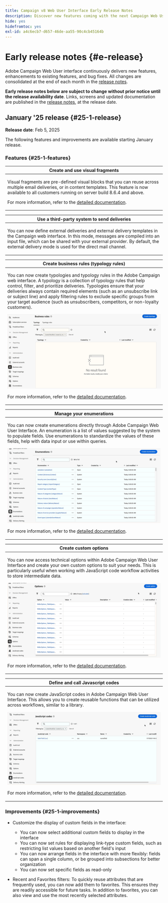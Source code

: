 ```yaml
---
title: Campaign v8 Web User Interface Early Release Notes
description: Discover new features coming with the next Campaign Web User Interface release
hide: yes
hidefromtoc: yes
exl-id: a4c6ecb7-d657-46de-aa55-90c4cb45164b
---
```

# Early release notes {#e-release}

Adobe Campaign Web User interface continuously delivers new features, enhancements to existing features, and bug fixes. All changes are consolidated at the end of each month in the [release notes](release-notes.md). 

**Early release notes below are subject to change without prior notice until the release availability date**. Links, screens and updated documentation are published in the [release notes](release-notes.md), at the release date.

## January '25 release {#25-1-release}

**Release date**: Feb 5, 2025

The following features and improvements are available starting January release.

### Features {#25-1-features}


<table>
<thead>
<tr>
<th><strong>Create and use visual fragments</strong><br/></th>
</tr>
</thead>
<tbody>
<tr>
<td>
<p>Visual fragments are pre-defined visual blocks that you can reuse across multiple email deliveries, or in content templates. This feature is now available to all customers running on server build 8.6.4 and above.</p>
<p>For more information, refer to the <a href="../content/use-visual-fragments.md">detailed documentation</a>.</p>
</td>
</tr>
</tbody>
</table>

<table>
<thead>
<tr>
<th><strong>Use a third-party system to send deliveries</strong><br/></th>
</tr>
</thead>
<tbody>
<tr>
<td>
<p>You can now define external deliveries and external delivery templates in the Campaign web interface. In this mode, messages are compiled into an input file, which can be shared with your external provider. By default, the external delivery mode is used for the direct mail channel.</p>
</td>
</tr>
</tbody>
</table>

<table>
<thead>
<tr>
<th><strong>Create business rules (typology rules)</strong><br/></th>
</tr>
</thead>
<tbody>
<tr>
<td>
<p>You can now create typologies and typology rules in the Adobe Campaign web interface. A typology is a collection of typology rules that help control, filter, and prioritize deliveries. Typologies ensure that your deliveries always contain required elements (such as an unsubscribe link or subject line) and apply filtering rules to exclude specific groups from your target audience (such as unsubscribers, competitors, or non-loyalty customers).</p>
<img src="assets/do-not-localize/typology.gif">
<p>For more information, refer to the <a href="../administration/typologies.md">detailed documentation</a>.</p>
</td>
</tr>
</tbody>
</table>

<table>
<thead>
<tr>
<th><strong>Manage your enumerations</strong><br/></th>
</tr>
</thead>
<tbody>
<tr>
<td>
<p>You can now create enumerations directly through Adobe Campaign Web User Interface. An enumeration is a list of values suggested by the system to populate fields. Use enumerations to standardize the values of these fields, help with data input or use within queries.</p>
<img src="assets/do-not-localize/enumerations.gif">
<p>For more information, refer to the <a href="../administration/enumerations.md">detailed documentation</a>.</p>
</td>
</tr>
</tbody>
</table>

<table>
<thead>
<tr>
<th><strong>Create custom options</strong><br/></th>
</tr>
</thead>
<tbody>
<tr>
<td>
<p>You can now access technical options within Adobe Campaign Web User Interface and create your own custom options to suit your needs. This is particularly useful when working with JavaScript code workflow activities to store intermediate data.</p>
<img src="assets/do-not-localize/options.gif">
<p>For more information, refer to the <a href="../administration/options.md">detailed documentation</a>.</p>
</td>
</tr>
</tbody>
</table>


<table>
<thead>
<tr>
<th><strong>Define and call Javascript codes</strong><br/></th>
</tr>
</thead>
<tbody>
<tr>
<td>
<p>You can now create JavaScript codes in Adobe Campaign Web User Interface. This allows you to create reusable functions that can be utilized across workflows, similar to a library.</p>
<img src="assets/do-not-localize/javascript.gif">
<p>For more information, refer to the <a href="../administration/javascript-codes.md">detailed documentation</a>.</p>
</td>
</tr>
</tbody>
</table>

### Improvements {#25-1-improvements}

* Customize the display of custom fields in the interface:
    
    * You can now select additional custom fields to display in the interface
    * You can now set rules for displaying link-type custom fields, such as restricting list values based on another field's input
    * You can now arrange fields in the interface with more flexibly: fields can span a single column, or be grouped into subsections for better organization
    * You can now set specific fields as read-only

* Recent and Favorites filters: To quickly reuse attributes that are frequently used, you can now add them to favorites. This ensures they are readily accessible for future tasks. In addition to favorites, you can also view and use the most recently selected attributes.


